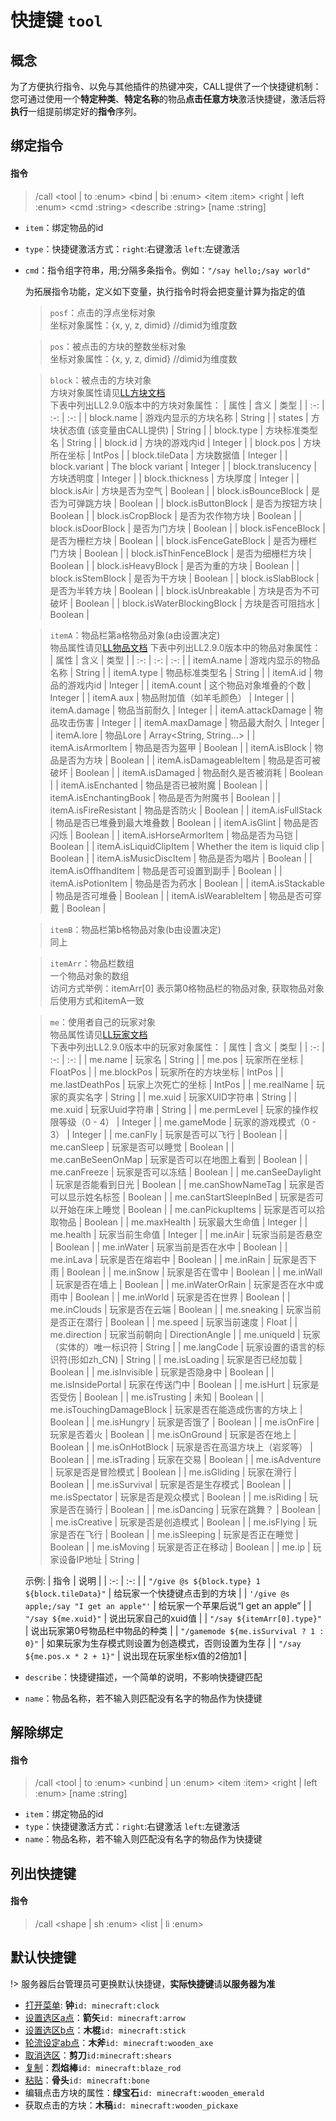 # 快捷键 `tool`
## 概念
为了方便执行指令、以免与其他插件的热键冲突，CALL提供了一个快捷键机制：  
您可通过使用一个**特定种类**、**特定名称**的物品**点击任意方块**激活快捷键，激活后将**执行**一组提前绑定好的**指令**序列。

## 绑定指令

#### 指令

> /call \<tool | to :enum\> \<bind | bi :enum\> \<item :item\> \<right | left :enum> \<cmd :string\> \<describe :string\> \[name :string\]

- `item`：绑定物品的id
- `type`：快捷键激活方式：`right`:右键激活 `left`:左键激活
- `cmd`：指令组字符串，用;分隔多条指令。例如：`"/say hello;/say world"`

    为拓展指令功能，定义如下变量，执行指令时将会把变量计算为指定的值

    > `posf`：点击的浮点坐标对象  
    > 坐标对象属性：{x, y, z, dimid} //dimid为维度数
    
    > `pos`：被点击的方块的整数坐标对象  
    > 坐标对象属性：{x, y, z, dimid} //dimid为维度数

    > `block`：被点击的方块对象  
    > 方块对象属性请见[LL方块文档](https://docs.litebds.com/zh-Hans/#/LLSEPluginDevelopment/GameAPI/Block)  
    > 下表中列出LL2.9.0版本中的方块对象属性：
    >   | 属性 | 含义 | 类型 |
    >   | :-: | :-: | :-: |
    >   | block.name | 游戏内显示的方块名称 | String |
    >   | states | 方块状态值 (该变量由CALL提供) | String |
    >   | block.type | 方块标准类型名 | String |
    >   | block.id | 方块的游戏内id | Integer |
    >   | block.pos | 方块所在坐标 | IntPos |
    >   | block.tileData | 方块数据值 | Integer |
    >   | block.variant | The block variant | Integer |
    >   | block.translucency | 方块透明度 | Integer |
    >   | block.thickness | 方块厚度 | Integer |
    >   | block.isAir | 方块是否为空气 | Boolean |
    >   | block.isBounceBlock | 是否为可弹跳方块 | Boolean |
    >   | block.isButtonBlock | 是否为按钮方块 | Boolean |
    >   | block.isCropBlock | 是否为农作物方块 | Boolean |
    >   | block.isDoorBlock | 是否为门方块 | Boolean |
    >   | block.isFenceBlock | 是否为栅栏方块 | Boolean |
    >   | block.isFenceGateBlock | 是否为栅栏门方块 | Boolean |
    >   | block.isThinFenceBlock | 是否为细栅栏方块 | Boolean |
    >   | block.isHeavyBlock | 是否为重的方块 | Boolean |
    >   | block.isStemBlock | 是否为干方块 | Boolean |
    >   | block.isSlabBlock | 是否为半转方块 | Boolean |
    >   | block.isUnbreakable | 方块是否为不可破坏 | Boolean |
    >   | block.isWaterBlockingBlock | 方块是否可阻挡水 | Boolean |

    > `itemA`：物品栏第a格物品对象(a由设置决定)  
    > 物品属性请见[LL物品文档](https://docs.litebds.com/zh-Hans/#/LLSEPluginDevelopment/GameAPI/Item)
    > 下表中列出LL2.9.0版本中的物品对象属性：
    >  | 属性 | 含义 | 类型 |
    >  | :-: | :-: | :-: |
    >  | itemA.name | 游戏内显示的物品名称 | String |
    >  | itemA.type | 物品标准类型名 | String |
    >  | itemA.id | 物品的游戏内id | Integer |
    >  | itemA.count | 这个物品对象堆叠的个数 | Integer |
    >  | itemA.aux | 物品附加值（如羊毛颜色） | Integer |
    >  | itemA.damage | 物品当前耐久 | Integer |
    >  | itemA.attackDamage | 物品攻击伤害 | Integer |
    >  | itemA.maxDamage | 物品最大耐久 | Integer |
    >  | itemA.lore | 物品Lore | Array\<String, String...> |
    >  | itemA.isArmorItem | 物品是否为盔甲 | Boolean |
    >  | itemA.isBlock | 物品是否为方块 | Boolean |
    >  | itemA.isDamageableItem | 物品是否可被破坏 | Boolean |
    >  | itemA.isDamaged | 物品耐久是否被消耗 | Boolean |
    >  | itemA.isEnchanted | 物品是否已被附魔 | Boolean |
    >  | itemA.isEnchantingBook | 物品是否为附魔书 | Boolean |
    >  | itemA.isFireResistant | 物品是否防火 | Boolean |
    >  | itemA.isFullStack | 物品是否已堆叠到最大堆叠数 | Boolean |
    >  | itemA.isGlint | 物品是否闪烁 | Boolean |
    >  | itemA.isHorseArmorItem | 物品是否为马铠 | Boolean |
    >  | itemA.isLiquidClipItem | Whether the item is liquid clip | Boolean |
    >  | itemA.isMusicDiscItem | 物品是否为唱片 | Boolean |
    >  | itemA.isOffhandItem | 物品是否可设置到副手 | Boolean |
    >  | itemA.isPotionItem | 物品是否为药水 | Boolean |
    >  | itemA.isStackable | 物品是否可堆叠 | Boolean |
    >  | itemA.isWearableItem | 物品是否可穿戴 | Boolean |

    > `itemB`：物品栏第b格物品对象(b由设置决定)   
    > 同上

    > `itemArr`：物品栏数组  
    > 一个物品对象的数组  
    > 访问方式举例：itemArr[0] 表示第0格物品栏的物品对象, 获取物品对象后使用方式和itemA一致

    > `me`：使用者自己的玩家对象  
    > 物品属性请见[LL玩家文档](https://docs.litebds.com/zh-Hans/#/LLSEPluginDevelopment/GameAPI/Player)  
    > 下表中列出LL2.9.0版本中的玩家对象属性：
    >    | 属性 | 含义 | 类型 |
    >    | :-: | :-: | :-: |
    >    | me.name | 玩家名 | String |
    >    | me.pos | 玩家所在坐标 | FloatPos |
    >    | me.blockPos | 玩家所在的方块坐标 | IntPos |
    >    | me.lastDeathPos | 玩家上次死亡的坐标 | IntPos |
    >    | me.realName | 玩家的真实名字 | String |
    >    | me.xuid | 玩家XUID字符串 | String |
    >    | me.xuid | 玩家Uuid字符串 | String |
    >    | me.permLevel | 玩家的操作权限等级（0 - 4） | Integer |
    >    | me.gameMode | 玩家的游戏模式（0 - 3） | Integer |
    >    | me.canFly | 玩家是否可以飞行 | Boolean |
    >    | me.canSleep | 玩家是否可以睡觉 | Boolean |
    >    | me.canBeSeenOnMap | 玩家是否可以在地图上看到 | Boolean |
    >    | me.canFreeze | 玩家是否可以冻结 | Boolean |
    >    | me.canSeeDaylight | 玩家是否能看到日光 | Boolean |
    >    | me.canShowNameTag | 玩家是否可以显示姓名标签 | Boolean |
    >    | me.canStartSleepInBed | 玩家是否可以开始在床上睡觉 | Boolean |
    >    | me.canPickupItems | 玩家是否可以拾取物品 | Boolean |
    >    | me.maxHealth | 玩家最大生命值 | Integer |
    >    | me.health | 玩家当前生命值 | Integer |
    >    | me.inAir | 玩家当前是否悬空 | Boolean |
    >    | me.inWater | 玩家当前是否在水中 | Boolean |
    >    | me.inLava | 玩家是否在熔岩中 | Boolean |
    >    | me.inRain | 玩家是否下雨 | Boolean |
    >    | me.inSnow | 玩家是否在雪中 | Boolean |
    >    | me.inWall | 玩家是否在墙上 | Boolean |
    >    | me.inWaterOrRain | 玩家是否在水中或雨中 | Boolean |
    >    | me.inWorld | 玩家是否在世界 | Boolean |
    >    | me.inClouds | 玩家是否在云端 | Boolean |
    >    | me.sneaking | 玩家当前是否正在潜行 | Boolean |
    >    | me.speed | 玩家当前速度 | Float |
    >    | me.direction | 玩家当前朝向 | DirectionAngle |
    >    | me.uniqueId | 玩家（实体的）唯一标识符 | String |
    >    | me.langCode | 玩家设置的语言的标识符(形如zh_CN) | String |
    >    | me.isLoading | 玩家是否已经加载 | Boolean |
    >    | me.isInvisible | 玩家是否隐身中 | Boolean |
    >    | me.isInsidePortal | 玩家在传送门中 | Boolean |
    >    | me.isHurt | 玩家是否受伤 | Boolean |
    >    | me.isTrusting | 未知 | Boolean |
    >    | me.isTouchingDamageBlock | 玩家是否在能造成伤害的方块上 | Boolean |
    >    | me.isHungry | 玩家是否饿了 | Boolean |
    >    | me.isOnFire | 玩家是否着火 | Boolean |
    >    | me.isOnGround | 玩家是否在地上 | Boolean |
    >    | me.isOnHotBlock | 玩家是否在高温方块上（岩浆等） | Boolean |
    >    | me.isTrading | 玩家在交易 | Boolean |
    >    | me.isAdventure | 玩家是否是冒险模式 | Boolean |
    >    | me.isGliding | 玩家在滑行 | Boolean |
    >    | me.isSurvival | 玩家是否是生存模式 | Boolean |
    >    | me.isSpectator | 玩家是否是观众模式 | Boolean |
    >    | me.isRiding | 玩家是否在骑行 | Boolean |
    >    | me.isDancing | 玩家在跳舞？ | Boolean |
    >    | me.isCreative | 玩家是否是创造模式 | Boolean |
    >    | me.isFlying | 玩家是否在飞行 | Boolean |
    >    | me.isSleeping | 玩家是否正在睡觉 | Boolean |
    >    | me.isMoving | 玩家是否正在移动 | Boolean |
    >    | me.ip | 玩家设备IP地址 | String |

    示例: 
    | 指令 | 说明 |
    | :-: | :-: |
    | `"/give @s ${block.type} 1 ${block.tileData}"` | 给玩家一个快捷键点击到的方块 |
    | `'/give @s apple;/say "I get an apple"'` | 给玩家一个苹果后说“I get an apple” |
    | `"/say ${me.xuid}"` | 说出玩家自己的xuid值 |
    | `"/say ${itemArr[0].type}"` | 说出玩家第0号物品栏中物品的种类 |
    | `"/gamemode ${me.isSurvival ? 1 : 0}"` | 如果玩家为生存模式则设置为创造模式，否则设置为生存 |
    | `"/say ${me.pos.x * 2 + 1}"` | 说出现在玩家坐标x值的2倍加1 |

- `describe`：快捷键描述，一个简单的说明，不影响快捷键匹配
- `name`：物品名称，若不输入则匹配没有名字的物品作为快捷键

## 解除绑定
#### 指令

> /call \<tool | to :enum\> \<unbind | un :enum\> \<item :item\> \<right | left :enum> \[name :string\]

- `item`：绑定物品的id
- `type`：快捷键激活方式：`right`:右键激活 `left`:左键激活
- `name`：物品名称，若不输入则匹配没有名字的物品作为快捷键

## 列出快捷键

#### 指令

> /call \<shape | sh :enum\> \<list | li :enum\>

## 默认快捷键

!> 服务器后台管理员可更换默认快捷键，**实际快捷键**请**以服务器为准**

- [打开菜单](user/function/menu?id=%e6%89%93%e5%bc%80%e8%8f%9c%e5%8d%95-menu): **钟**`id: minecraft:clock`
- [设置选区a点](user/function/area?id=%e8%ae%be%e7%bd%ae%e9%80%89%e5%8c%baa%e7%82%b9)：**箭矢**`id: minecraft:arrow`
- [设置选区b点](user/function/area?id=%e8%ae%be%e7%bd%ae%e9%80%89%e5%8c%bab%e7%82%b9)：**木棍**`id: minecraft:stick`
- [轮流设定ab点](user/function/area?id=%e8%bd%ae%e6%b5%81%e8%ae%be%e5%ae%9aab%e7%82%b9)：**木斧**`id: minecraft:wooden_axe`
- [取消选区](/user/function/area?id=%e6%b8%85%e9%99%a4%e9%80%89%e5%8c%ba)：**剪刀**`id:minecraft:shears`
- [复制](user/function/other?id=%e5%a4%8d%e5%88%b6-copy)：**烈焰棒**`id: minecraft:blaze_rod`
- [粘贴](user/function/other?id=%e7%b2%98%e8%b4%b4-paste)：**骨头**`id: minecraft:bone`
- 编辑点击方块的属性：**绿宝石**`id: minecraft:wooden_emerald`
- 获取点击的方块：**木稿**`id: minecraft:wooden_pickaxe`